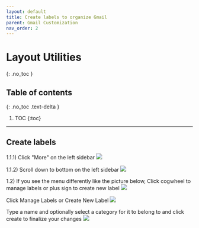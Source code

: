 ```yaml
---
layout: default
title: Create labels to organize Gmail
parent: Gmail Customization
nav_order: 2
---
```



# Layout Utilities
{: .no_toc }

## Table of contents
{: .no_toc .text-delta }

1. TOC
{:toc}

---

## Create labels

1.1.1) Click "More" on the left sidebar
![](Click_more.jpg)

1.1.2) Scroll down to bottom on the left sidebar
![](Scroll_Down.jpg)

1.2) If you see the menu differently like the picture below, Click cogwheel to manage labels or plus sign to create new label
![](Click_cogwheel_or_plus_sign.jpg)


Click Manage Labels or Create New Label
![](Click_labels.jpg)

Type a name and optionally select a category for it to belong to and click create to finalize your changes
![](Create_label.jpg)
